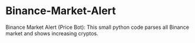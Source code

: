 # Binance-Market-Alert
Binance Market Alert (Price Bot): This small python code parses all Binance market and shows increasing cryptos.
